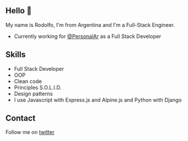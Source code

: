 ## Hello 👋

My name is Rodolfo, I'm from Argentina and I'm a Full-Stack Engineer.

* Currently working for [@PersonalAr](https://twitter.com/PersonalAr) as a Full Stack Developer

## Skills

* Full Stack Developer
* OOP
* Clean code
* Principles S.O.L.I.D.
* Design patterns
* I use Javascript with Express.js and Alpine.js and Python with Django

## Contact

Follow me on [twitter](https://twitter.com/rodobertolino)
